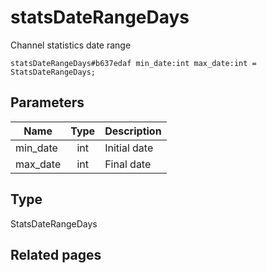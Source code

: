# statsDateRangeDays
Channel statistics date range

```
statsDateRangeDays#b637edaf min_date:int max_date:int = StatsDateRangeDays;
```

## Parameters
| Name | Type | Description |
| ---- | :----: | ----------- |
| min_date | int | Initial date |
| max_date | int | Final date |


## Type
StatsDateRangeDays

## Related pages
